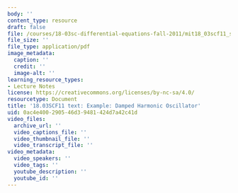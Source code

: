 ```yaml
---
body: ''
content_type: resource
draft: false
file: /courses/18-03sc-differential-equations-fall-2011/mit18_03scf11_s23_3text.pdf
file_size: ''
file_type: application/pdf
image_metadata:
  caption: ''
  credit: ''
  image-alt: ''
learning_resource_types:
- Lecture Notes
license: https://creativecommons.org/licenses/by-nc-sa/4.0/
resourcetype: Document
title: '18.03SCF11 text: Example: Damped Harmonic Oscillator'
uid: 0ac4e400-2905-46d3-9481-424d7a42c41d
video_files:
  archive_url: ''
  video_captions_file: ''
  video_thumbnail_file: ''
  video_transcript_file: ''
video_metadata:
  video_speakers: ''
  video_tags: ''
  youtube_description: ''
  youtube_id: ''
---
```

